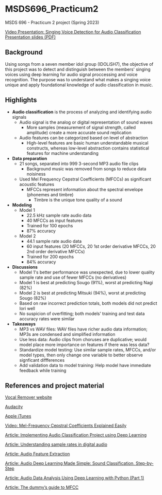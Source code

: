 # MSDS696_Practicum2
MSDS 696 - Practicum 2 project (Spring 2023)

[Video Presentation: Singing Voice Detection for Audio Classification](https://drive.google.com/file/d/10fJ62fQ-F5ZrOLldd-1-a9RKtN7jk61_/view?usp=sharing)
[Presentation slides (PDF)](https://drive.google.com/file/d/10EKdY89VFAiH3OTIuP6kRFFP0J_ZE23D/view?usp=sharing)

## Background

Using songs from a seven member idol group (IDOLiSH7), the objective of this project was to detect and distinguish between the members' singing voices using deep learning for audio signal proccessing and voice recognition. The purpose was to understand what makes a singing voice unique and apply foundational knowledge of audio classification in music.

## Highlights

- **Audio classification** is the process of analyzing and identifying audio signals
  - Audio signal is the analog or digital representation of sound waves
    - More samples (measurement of signal strength, called amplitude) create a more accurate sound replication
  - Audio features can be categorized based on level of abstraction
    - High-level features are basic human understandable musical constructs, whereas low-level abstraction contains statistical features for machine understanding
- **Data preparation**
  - 21 songs, separated into 999 3-second MP3 audio file clips
    - Background music was removed from songs to reduce data noisiness
  - Used Mel Frequency Cepstral Coefficients (MFCCs) as significant acoustic features
    - MFCCs represent information about the spectral envelope (phonemes and timbre)
      - Timbre is the unique tone quality of a sound
- **Modeling**
  - Model 1
    - 22.5 kHz sample rate audio data
    - 40 MFCCs as input features
    - Trained for 100 epochs
    - 87% accuracy
  - Model 2
    - 44.1 sample rate audio data
    - 60 input features (20 MFCCs, 20 1st order derivative MFCCs, 20 2nd order derivative MFCCs)
    - Trained for 200 epochs
    - 84% accuracy
- **Discussions**
  - Model 1's better performance was unexpected, due to lower quality sample rate and use of fewer MFCCs (no derivatives)
  - Model 1 is best at predicting Sougo (91%), worst at predicting Nagi (82%)
  - Model 2 is best at predicting Mitsuki (94%), worst at predicting Sougo (82%)
  - Based on raw incorrect prediction totals, both models did not predict Iori well
  - No suspicion of overfitting; both models' training and test data accuracy rates were similar
- **Takeaways**
  - MP3 vs WAV files: WAV files have richer audio data information; MP3s are condensed and simplified information
  - Use less data: Audio clips from choruses are duplicative; would model place more importance on features if there was less data?
  - Standardize model testing: Use similar sample rates, MFCCs, and/or model types, then only change one variable to better observe signficant diffferences
  - Add validation data to model training: Help model have immediate feedback while training

## References and project material

[Vocal Remover website](https://vocalremover.org/)

[Audacity](https://www.audacityteam.org/)

[Apple iTunes](https://www.apple.com/itunes/)

[Video: Mel-Frequency Cepstral Coefficients Explained Easily](https://www.youtube.com/watch?v=4_SH2nfbQZ8&ab_channel=ValerioVelardo-TheSoundofAI)

[Article: Implementing Audio Classification Project using Deep Learning](https://www.analyticsvidhya.com/blog/2022/03/implementing-audio-classification-project-using-deep-learning/)

[Article: Understanding sample rates in digital audio](https://routenote.com/blog/what-is-sample-rate-in-audio/)

[Article: Audio Feature Extraction](https://devopedia.org/audio-feature-extraction)

[Article: Audio Deep Learning Made Simple: Sound Classification, Step-by-Step](https://towardsdatascience.com/audio-deep-learning-made-simple-sound-classification-step-by-step-cebc936bbe5)

[Article: Audio Data Analysis Using Deep Learning with Python (Part 1)](https://www.kdnuggets.com/2020/02/audio-data-analysis-deep-learning-python-part-1.html)

[Article: The dummy’s guide to MFCC](https://medium.com/prathena/the-dummys-guide-to-mfcc-aceab2450fd)
